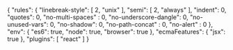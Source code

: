 {
    "rules": {
        "linebreak-style": [
            2,
            "unix"
        ],
        "semi": [
            2,
            "always"
        ],
        "indent": 0,
        "quotes": 0,
	"no-multi-spaces" : 0,
        "no-underscore-dangle": 0,
        "no-unused-vars": 0,
	"no-shadow": 0,
	"no-path-concat" : 0,
	"no-alert" : 0
    },
    "env": {
        "es6": true,
        "node": true,
        "browser": true
    },
    "ecmaFeatures": {
        "jsx": true
    },
    "plugins": [
        "react"
    ]
}
